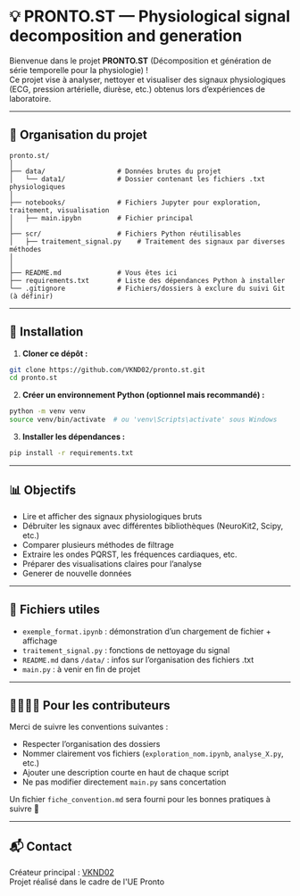 # 💡 PRONTO.ST — Physiological signal decomposition and generation

Bienvenue dans le projet **PRONTO.ST** (Décomposition et génération de série temporelle pour la physiologie) !  
Ce projet vise à analyser, nettoyer et visualiser des signaux physiologiques (ECG, pression artérielle, diurèse, etc.) obtenus lors d’expériences de laboratoire.

---

## 📁 Organisation du projet

```
pronto.st/
│
├── data/                  # Données brutes du projet
│   └── data1/             # Dossier contenant les fichiers .txt physiologiques
│
├── notebooks/             # Fichiers Jupyter pour exploration, traitement, visualisation
│   ├── main.ipybn         # Fichier principal
│
├── scr/                   # Fichiers Python réutilisables
│   ├── traitement_signal.py    # Traitement des signaux par diverses méthodes
│             
│
├── README.md              # Vous êtes ici
├── requirements.txt       # Liste des dépendances Python à installer
└── .gitignore             # Fichiers/dossiers à exclure du suivi Git (à définir)
```

---

## 🚀 Installation

1. **Cloner ce dépôt :**

```bash
git clone https://github.com/VKND02/pronto.st.git
cd pronto.st
```

2. **Créer un environnement Python (optionnel mais recommandé) :**

```bash
python -m venv venv
source venv/bin/activate  # ou 'venv\Scripts\activate' sous Windows
```

3. **Installer les dépendances :**

```bash
pip install -r requirements.txt
```

---

## 📊 Objectifs

- Lire et afficher des signaux physiologiques bruts
- Débruiter les signaux avec différentes bibliothèques (NeuroKit2, Scipy, etc.)
- Comparer plusieurs méthodes de filtrage
- Extraire les ondes PQRST, les fréquences cardiaques, etc.
- Préparer des visualisations claires pour l’analyse
- Generer de nouvelle données

---

## 💼 Fichiers utiles

- `exemple_format.ipynb` : démonstration d’un chargement de fichier + affichage
- `traitement_signal.py` : fonctions de nettoyage du signal
- `README.md` dans `/data/` : infos sur l’organisation des fichiers .txt
- `main.py` : à venir en fin de projet

---

## 👨‍👩‍👧‍👦 Pour les contributeurs

Merci de suivre les conventions suivantes :

- Respecter l’organisation des dossiers
- Nommer clairement vos fichiers (`exploration_nom.ipynb`, `analyse_X.py`, etc.)
- Ajouter une description courte en haut de chaque script
- Ne pas modifier directement `main.py` sans concertation

Un fichier `fiche_convention.md` sera fourni pour les bonnes pratiques à suivre 📑

---

## 📬 Contact

Créateur principal : [VKND02](https://github.com/VKND02)  
Projet réalisé dans le cadre de l'UE Pronto
